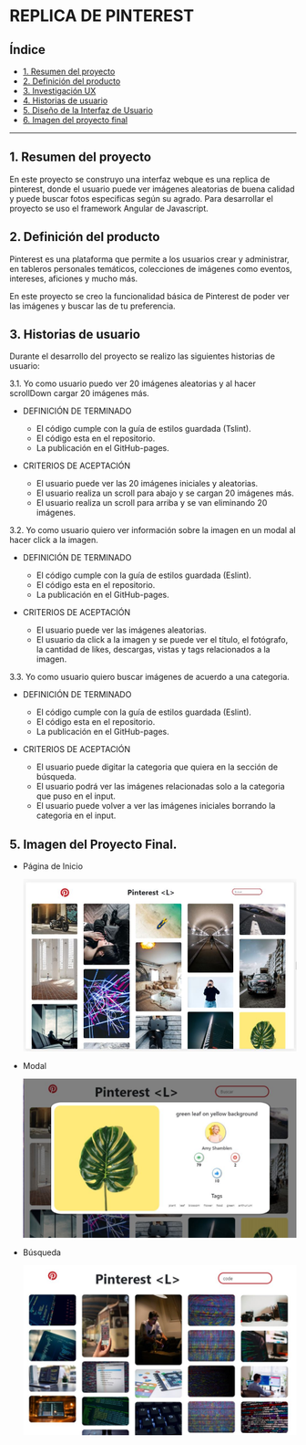 # REPLICA DE PINTEREST <L>

## Índice

* [1. Resumen del proyecto](#1-resumen-del-proyecto)
* [2. Definición del producto](#2-definición-del-producto)
* [3. Investigación UX](#3-investigación-UX)
* [4. Historias de usuario](#4-historias-de-usuario)
* [5. Diseño de la Interfaz de Usuario](#5-Diseño-de-la-Interfaz-de-Usuario)
* [6. Imagen del proyecto final](#6-imagen-del-proyecto-final)

***

## 1. Resumen del proyecto

En este proyecto se construyo una interfaz webque es una replica de pinterest, donde el usuario puede ver imágenes aleatorias de buena calidad y puede buscar fotos especificas según su agrado. Para desarrollar el proyecto se uso el framework Angular de Javascript.

## 2. Definición del producto

Pinterest es una plataforma que permite a los usuarios crear y administrar, en tableros personales temáticos, colecciones de imágenes como eventos, intereses, aficiones y mucho más.

En este proyecto se creo la funcionalidad básica de Pinterest de poder ver las imágenes y buscar las de tu preferencia.

## 3. Historias de usuario

Durante el desarrollo del proyecto se realizo las siguientes historias de usuario: 

3.1. Yo como usuario puedo ver 20 imágenes aleatorias y al hacer scrollDown cargar 20 imágenes más.

  * DEFINICIÓN DE TERMINADO
      - El código cumple con la guía de estilos guardada (Tslint).
      - El código esta en el repositorio.
      - La publicación en el GitHub-pages.

  * CRITERIOS DE ACEPTACIÓN
      - El usuario puede ver las 20 imágenes iniciales y aleatorias.
      - El usuario realiza un scroll para abajo y se cargan 20 imágenes más.
      - El usuario realiza un scroll para arriba y se van eliminando 20 imágenes.

3.2. Yo como usuario quiero ver información sobre la imagen en un modal al hacer click a la imagen.

   * DEFINICIÓN DE TERMINADO
      - El código cumple con la guía de estilos guardada (Eslint).
      - El código esta en el repositorio.
      - La publicación en el GitHub-pages. 

   * CRITERIOS DE ACEPTACIÓN
      - El usuario puede ver las imágenes aleatorias.
      - El usuario da click a la imagen y se puede ver el título, el fotógrafo, la cantidad de likes, descargas, vistas y tags relacionados a la imagen.

3.3. Yo como usuario quiero buscar imágenes de acuerdo a una categoria. 

  * DEFINICIÓN DE TERMINADO
      - El código cumple con la guía de estilos guardada (Eslint).
      - El código esta en el repositorio.
      - La publicación en el GitHub-pages. 

   * CRITERIOS DE ACEPTACIÓN
      - El usuario puede digitar la categoria que quiera en la sección de búsqueda.
      - El usuario podrá ver las imágenes relacionadas solo a la categoria que puso en el input.
      - El usuario puede volver a ver las imágenes iniciales borrando la categoria en el input.

## 5. Imagen del Proyecto Final.

* Página de Inicio

  ![Pantalla de inicio](src/assets/screen1.JPG)

* Modal

  ![Modal](src/assets/modal.JPG)

* Búsqueda

  ![Búsqueda](src/assets/search.JPG)



  